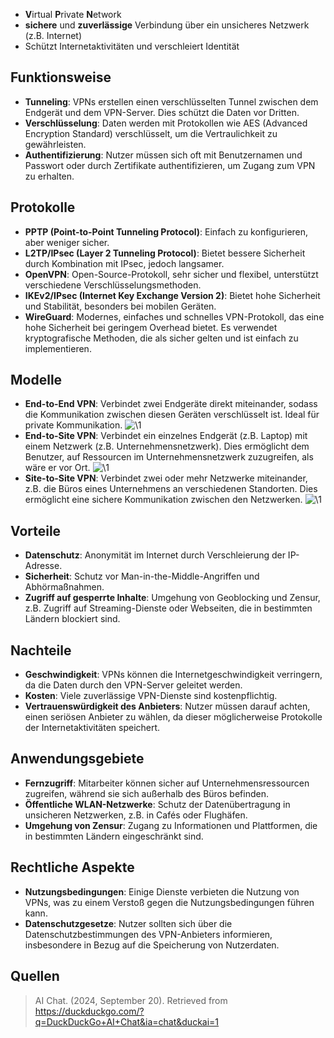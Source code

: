 - **V**irtual **P**rivate **N**etwork
- **sichere** und **zuverlässige** Verbindung über ein unsicheres Netzwerk (z.B. Internet)
- Schützt Internetaktivitäten und verschleiert Identität

## Funktionsweise
- **Tunneling**: VPNs erstellen einen verschlüsselten Tunnel zwischen dem Endgerät und dem VPN-Server. Dies schützt die Daten vor Dritten.
- **Verschlüsselung**: Daten werden mit Protokollen wie AES (Advanced Encryption Standard) verschlüsselt, um die Vertraulichkeit zu gewährleisten.
- **Authentifizierung**: Nutzer müssen sich oft mit Benutzernamen und Passwort oder durch Zertifikate authentifizieren, um Zugang zum VPN zu erhalten.

## Protokolle
- **PPTP (Point-to-Point Tunneling Protocol)**: Einfach zu konfigurieren, aber weniger sicher.
- **L2TP/IPsec (Layer 2 Tunneling Protocol)**: Bietet bessere Sicherheit durch Kombination mit IPsec, jedoch langsamer.
- **OpenVPN**: Open-Source-Protokoll, sehr sicher und flexibel, unterstützt verschiedene Verschlüsselungsmethoden.
- **IKEv2/IPsec (Internet Key Exchange Version 2)**: Bietet hohe Sicherheit und Stabilität, besonders bei mobilen Geräten.
- **WireGuard**: Modernes, einfaches und schnelles VPN-Protokoll, das eine hohe Sicherheit bei geringem Overhead bietet. Es verwendet kryptografische Methoden, die als sicher gelten und ist einfach zu implementieren.

## Modelle
- **End-to-End VPN**: Verbindet zwei Endgeräte direkt miteinander, sodass die Kommunikation zwischen diesen Geräten verschlüsselt ist. Ideal für private Kommunikation.
![\1](attachments/\1)
- **End-to-Site VPN**: Verbindet ein einzelnes Endgerät (z.B. Laptop) mit einem Netzwerk (z.B. Unternehmensnetzwerk). Dies ermöglicht dem Benutzer, auf Ressourcen im Unternehmensnetzwerk zuzugreifen, als wäre er vor Ort.
![\1](attachments/\1)
- **Site-to-Site VPN**: Verbindet zwei oder mehr Netzwerke miteinander, z.B. die Büros eines Unternehmens an verschiedenen Standorten. Dies ermöglicht eine sichere Kommunikation zwischen den Netzwerken.
![\1](attachments/\1)

## Vorteile
- **Datenschutz**: Anonymität im Internet durch Verschleierung der IP-Adresse.
- **Sicherheit**: Schutz vor Man-in-the-Middle-Angriffen und Abhörmaßnahmen.
- **Zugriff auf gesperrte Inhalte**: Umgehung von Geoblocking und Zensur, z.B. Zugriff auf Streaming-Dienste oder Webseiten, die in bestimmten Ländern blockiert sind.

## Nachteile
- **Geschwindigkeit**: VPNs können die Internetgeschwindigkeit verringern, da die Daten durch den VPN-Server geleitet werden.
- **Kosten**: Viele zuverlässige VPN-Dienste sind kostenpflichtig.
- **Vertrauenswürdigkeit des Anbieters**: Nutzer müssen darauf achten, einen seriösen Anbieter zu wählen, da dieser möglicherweise Protokolle der Internetaktivitäten speichert.

## Anwendungsgebiete
- **Fernzugriff**: Mitarbeiter können sicher auf Unternehmensressourcen zugreifen, während sie sich außerhalb des Büros befinden.
- **Öffentliche WLAN-Netzwerke**: Schutz der Datenübertragung in unsicheren Netzwerken, z.B. in Cafés oder Flughäfen.
- **Umgehung von Zensur**: Zugang zu Informationen und Plattformen, die in bestimmten Ländern eingeschränkt sind.

## Rechtliche Aspekte
- **Nutzungsbedingungen**: Einige Dienste verbieten die Nutzung von VPNs, was zu einem Verstoß gegen die Nutzungsbedingungen führen kann.
- **Datenschutzgesetze**: Nutzer sollten sich über die Datenschutzbestimmungen des VPN-Anbieters informieren, insbesondere in Bezug auf die Speicherung von Nutzerdaten.

## Quellen
> AI Chat. (2024, September 20). Retrieved from https://duckduckgo.com/?q=DuckDuckGo+AI+Chat&ia=chat&duckai=1